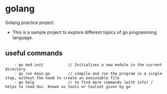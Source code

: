 # golang
Golang practice project

- This is a sample project to explore different topics of go programming language.

## useful commands
```golang
    - go mod init           // Initializes a new module in the current directory
    - go run main.go        // compile and run the program in a single step, without the need to create an executable file
    - go help               // to find more commands (with info) / helps to read doc. Known as tools or toolset given by go
```


